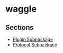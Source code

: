 # waggle

## Sections

* [Plugin Subpackage](./plugin/README.md)
* [Protocol Subpackage](./protocol/README.md)
